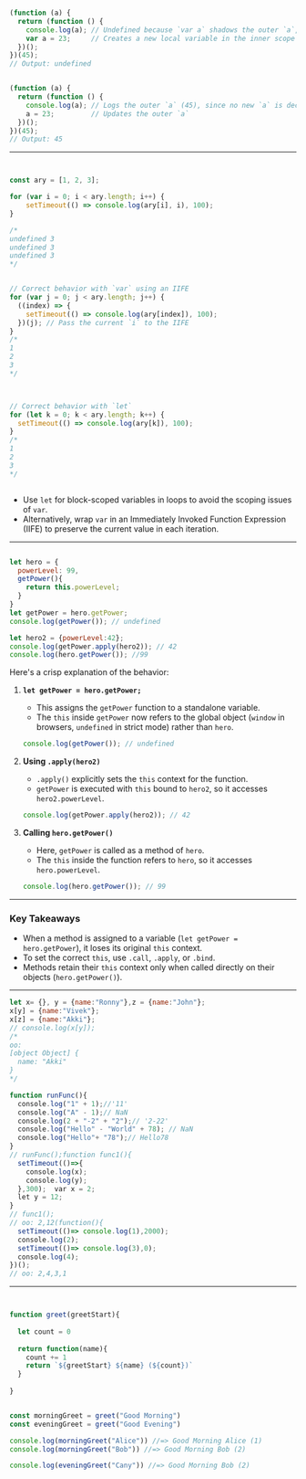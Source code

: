 


```js

(function (a) {
  return (function () {
    console.log(a); // Undefined because `var a` shadows the outer `a`, but is hoisted uninitialized
    var a = 23;     // Creates a new local variable in the inner scope
  })();
})(45);
// Output: undefined


```


```js

(function (a) {
  return (function () {
    console.log(a); // Logs the outer `a` (45), since no new `a` is declared in the inner scope
    a = 23;         // Updates the outer `a`
  })();
})(45);
// Output: 45

```



---

```js


const ary = [1, 2, 3];

for (var i = 0; i < ary.length; i++) {
    setTimeout(() => console.log(ary[i], i), 100);
}

/*
undefined 3
undefined 3
undefined 3
*/


// Correct behavior with `var` using an IIFE
for (var j = 0; j < ary.length; j++) {
  ((index) => {
    setTimeout(() => console.log(ary[index]), 100);
  })(j); // Pass the current `i` to the IIFE
}
/*
1
2
3
*/



// Correct behavior with `let`
for (let k = 0; k < ary.length; k++) {
  setTimeout(() => console.log(ary[k]), 100);
}
/*
1
2
3
*/



```

- Use `let` for block-scoped variables in loops to avoid the scoping issues of `var`.
- Alternatively, wrap `var` in an Immediately Invoked Function Expression (IIFE) to preserve the current value in each iteration.


---


```js

let hero = {  
  powerLevel: 99,  
  getPower(){  
    return this.powerLevel;  
  }  
}
let getPower = hero.getPower; 
console.log(getPower()); // undefined  

let hero2 = {powerLevel:42};  
console.log(getPower.apply(hero2)); // 42  
console.log(hero.getPower()); //99

```

Here's a crisp explanation of the behavior:

1. **`let getPower = hero.getPower;`**
    
    - This assigns the `getPower` function to a standalone variable.
    - The `this` inside `getPower` now refers to the global object (`window` in browsers, `undefined` in strict mode) rather than `hero`.
    
    ```javascript
    console.log(getPower()); // undefined
    ```
    
2. **Using `.apply(hero2)`**
    
    - `.apply()` explicitly sets the `this` context for the function.
    - `getPower` is executed with `this` bound to `hero2`, so it accesses `hero2.powerLevel`.
    
    ```javascript
    console.log(getPower.apply(hero2)); // 42
    ```
    
3. **Calling `hero.getPower()`**
    
    - Here, `getPower` is called as a method of `hero`.
    - The `this` inside the function refers to `hero`, so it accesses `hero.powerLevel`.
    
    ```javascript
    console.log(hero.getPower()); // 99
    ```
    

---

### Key Takeaways

- When a method is assigned to a variable (`let getPower = hero.getPower`), it loses its original `this` context.
- To set the correct `this`, use `.call`, `.apply`, or `.bind`.
- Methods retain their `this` context only when called directly on their objects (`hero.getPower()`).



---



```js
let x= {}, y = {name:"Ronny"},z = {name:"John"};  
x[y] = {name:"Vivek"};  
x[z] = {name:"Akki"};  
// console.log(x[y]);  
/*  
oo:  
[object Object] {  
  name: "Akki"  
}  
*/

function runFunc(){  
  console.log("1" + 1);//'11'  
  console.log("A" - 1);// NaN  
  console.log(2 + "-2" + "2");// '2-22'  
  console.log("Hello" - "World" + 78); // NaN  
  console.log("Hello"+ "78");// Hello78  
}  
// runFunc();function func1(){  
  setTimeout(()=>{  
    console.log(x);  
    console.log(y);  
  },300);  var x = 2;  
  let y = 12;  
}  
// func1();  
// oo: 2,12(function(){  
  setTimeout(()=> console.log(1),2000);  
  console.log(2);  
  setTimeout(()=> console.log(3),0);  
  console.log(4);  
})();  
// oo: 2,4,3,1
```


---


```js


function greet(greetStart){
  
  let count = 0
  
  return function(name){
    count += 1
    return `${greetStart} ${name} (${count})`
  }
  
}


const morningGreet = greet("Good Morning")
const eveningGreet = greet("Good Evening")

console.log(morningGreet("Alice")) //=> Good Morning Alice (1)
console.log(morningGreet("Bob")) //=> Good Morning Bob (2)

console.log(eveningGreet("Cany")) //=> Good Morning Bob (2)


```





